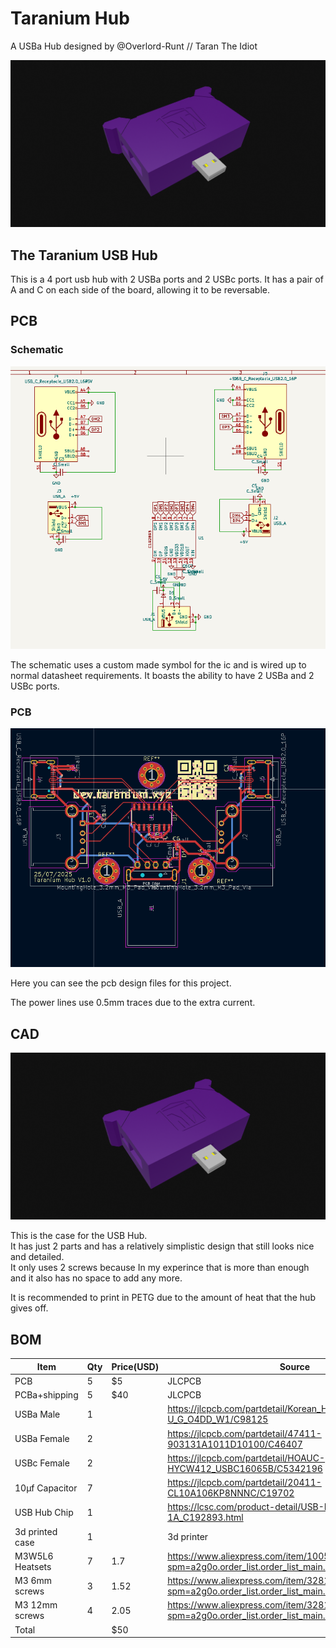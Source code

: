 # Taranium Hub

A USBa Hub designed by @Overlord-Runt // Taran The Idiot

![fsds](assets/gh.png)

## The Taranium USB Hub

This is a 4 port usb hub with 2 USBa ports and 2 USBc ports. It has a pair of A and C on each side of the board, allowing it to be reversable.

## PCB
### Schematic
![sdfsd](assets/5.png)

The schematic uses a custom made symbol for the ic and is wired up to normal datasheet requirements. It boasts the ability to have 2 USBa and 2 USBc ports.

### PCB
![dsfd](assets/4.png)

Here you can see the pcb design files for this project.

The power lines use 0.5mm traces due to the extra current.

## CAD
![dsfd](assets/gh.png)

This is the case for the USB Hub.\
It has just 2 parts and has a relatively simplistic design that still looks nice and detailed.\
It only uses 2 screws because In my experince that is more than enough and it also has no space to add any more.


It is recommended to print in PETG due to the amount of heat that the hub gives off.

## BOM

|Item|Qty|Price(USD)|Source|Notes|
|----|---|----------|------|-----|
|PCB|5|$5|JLCPCB||
|PCBa+shipping|5|$40|JLCPCB||
|USBa Male|1||https://jlcpcb.com/partdetail/Korean_HropartsElec-U_G_O4DD_W1/C98125||
|USBa Female|2||https://jlcpcb.com/partdetail/47411-903131A1011D10100/C46407||
|USBc Female|2||https://jlcpcb.com/partdetail/HOAUC-HYCW412_USBC16065B/C5342196||
|10µf Capacitor|7||https://jlcpcb.com/partdetail/20411-CL10A106KP8NNNC/C19702||
|USB Hub Chip|1||https://lcsc.com/product-detail/USB-ICs_CoreChips-SL2-1A_C192893.html||
|3d printed case|1||3d printer||
|M3W5L6 Heatsets|7|1.7|https://www.aliexpress.com/item/1005003582355741.html?spm=a2g0o.order_list.order_list_main.50.21221802eFqViq||
|M3 6mm screws|3|1.52|https://www.aliexpress.com/item/32810852732.html?spm=a2g0o.order_list.order_list_main.28.21221802eFqViq||
|M3 12mm screws|4|2.05|https://www.aliexpress.com/item/32810852732.html?spm=a2g0o.order_list.order_list_main.28.21221802eFqViq||
|Total||$50|||
